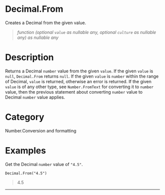 ﻿# Decimal.From
Creates a Decimal from the given value.
> _function (optional <code>value</code> as nullable any, optional <code>culture</code> as nullable any) as nullable any_
# Description 
Returns a Decimal <code>number</code> value from the given <code>value</code>. If the given <code>value</code> is <code>null</code>, <code>Decimal.From</code> returns <code>null</code>.  If the given <code>value</code> is <code>number</code> within the range of Decimal, <code>value</code> is returned, otherwise an error is returned. If the given <code>value</code> is of any other type, see <code>Number.FromText</code> for converting it to <code>number</code> value, then the previous statement about converting <code>number</code> value to Decimal <code>number</code> value applies.
# Category 
Number.Conversion and formatting
# Examples 
Get the Decimal <code>number</code> value of <code>"4.5"</code>.
```
Decimal.From("4.5")
```
> 4.5
***
